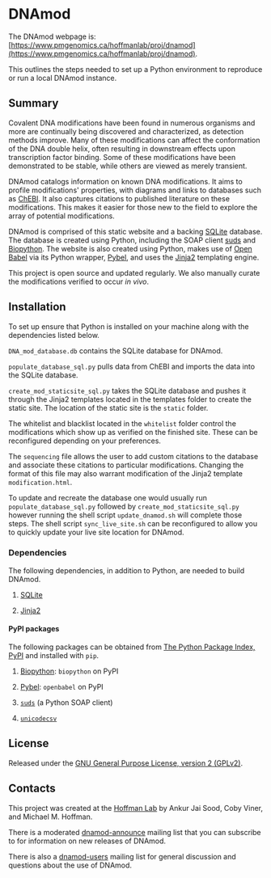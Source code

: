 # DNAmod #

The DNAmod webpage is: [https://www.pmgenomics.ca/hoffmanlab/proj/dnamod](https://www.pmgenomics.ca/hoffmanlab/proj/dnamod).

This outlines the steps needed to set up a Python environment to reproduce or run a local DNAmod instance.

## Summary ##

Covalent DNA modifications have been found in numerous organisms and more are continually being discovered and characterized, as detection methods improve. Many of these modifications can affect the conformation of the DNA double helix, often resulting in downstream effects upon transcription factor binding. Some of these modifications have been demonstrated to be stable, while others are viewed as merely transient.

DNAmod catalogs information on known DNA modifications. It aims to profile modifications' properties, with diagrams and links to databases such as [ChEBI](http://www.ebi.ac.uk/chebi). It also captures citations to published literature on these modifications. This makes it easier for those new to the field to explore the array of potential modifications.

DNAmod is comprised of this static website and a backing [SQLite](https://www.sqlite.org/) database. The database is created using Python, including the SOAP client [suds](https://fedorahosted.org/suds/) and [Biopython](http://biopython.org/wiki/Main_Page). The website is also created using Python, makes use of [Open Babel](http://openbabel.org/) via its Python wrapper, [Pybel](https://openbabel.org/docs/dev/UseTheLibrary/Python_Pybel.html), and uses the [Jinja2](http://jinja.pocoo.org/) templating engine.

This project is open source and updated regularly. We also manually curate the modifications verified to occur *in vivo*.

## Installation ##

To set up ensure that Python is installed on your machine along with the dependencies listed below.

```DNA_mod_database.db``` contains the SQLite database for DNAmod.

```populate_database_sql.py``` pulls data from ChEBI and imports the data into the SQLite database.

```create_mod_staticsite_sql.py``` takes the SQLite database and pushes it through the Jinja2 templates located in the templates folder to create the static site. The location of the static site is the ```static``` folder.

The whitelist and blacklist located in the ```whitelist``` folder control the modifications which show up as verified on the finished site. These can be reconfigured depending on your preferences.

The ```sequencing``` file allows the user to add custom citations to the database and associate these citations to particular modifications. Changing the format of this file may also warrant modification of the Jinja2 template ```modification.html```.

To update and recreate the database one would usually run ```populate_database_sql.py``` followed by ```create_mod_staticsite_sql.py``` however running the shell script ```update_dnamod.sh``` will complete those steps. The shell script ```sync_live_site.sh``` can be reconfigured to allow you to quickly update your live site location for DNAmod. 

### Dependencies ###

The following dependencies, in addition to Python, are needed to build DNAmod.

1. [SQLite](https://www.sqlite.org/)

2. [Jinja2](http://jinja.pocoo.org/)

#### PyPI packages ####

The following packages can be obtained from [The Python Package Index, PyPI](https://pypi.python.org/pypi) and installed with ```pip```.

1. [Biopython](http://biopython.org/wiki/Main_Page): ```biopython``` on PyPI

2. [Pybel](https://openbabel.org/docs/dev/UseTheLibrary/Python_Pybel.html): ```openbabel``` on PyPI

3. [```suds```](https://fedorahosted.org/suds/) (a Python SOAP client)

4. [```unicodecsv```](https://pypi.python.org/pypi/unicodecsv)

## License ##

Released under the [GNU General Purpose License, version 2 (GPLv2)](http://www.gnu.org/licenses/gpl-2.0-standalone.html).

## Contacts ##

This project was created at the [Hoffman Lab](https://www.pmgenomics.ca/hoffmanlab/) by Ankur Jai Sood, Coby Viner, and Michael M. Hoffman.

There is a moderated [dnamod-announce](https://listserv.utoronto.ca/cgi-bin/wa?A0=DNAMOD-ANNOUNCE-L&X=E5FDFD12D6CD9E97CC&Y) mailing list that you can subscribe to for information on new releases of DNAmod.

There is also a [dnamod-users](https://listserv.utoronto.ca/cgi-bin/wa?A0=DNAMOD-L&X=E5FDFD12D6CD9E97CC&Y) mailing list for general discussion and questions about the use of DNAmod.